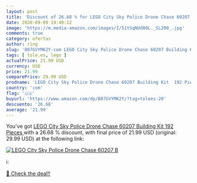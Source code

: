 ```yaml
---
layout: post
title: 'Discount of 26.68 % for LEGO City Sky Police Drone Chase 60207 B'
date: 2020-09-09 19:49:12
image: 'https://m.media-amazon.com/images/I/51tSqNUd80L._SL200_.jpg'
comments: true
category: ofertas
author: ring
slug: 'B07GVYMK2Y-com LEGO City Sky Police Drone Chase 60207 Building Kit 192...'
tags: [ tole.es, lego ]
actualPrice: 21.99 USD
currency: USD
price: 21.99
comparePrice: 29.99 USD
prodname: 'LEGO City Sky Police Drone Chase 60207 Building Kit  192 Pieces '
country: 'com'
flag: '🇺🇸'
buyurl: 'https://www.amazon.com/dp/B07GVYMK2Y/?tag=tolees-20'
descuento: '26.68'
average: '21.99'
---
```


You've got [LEGO City Sky Police Drone Chase 60207 Building Kit  192 Pieces ](https://www.amazon.com/dp/B07GVYMK2Y/?tag=tolees-20) with a  26.68 % discount, with final price of 21.99 USD (original: 29.99 USD) at the following link:

[![LEGO City Sky Police Drone Chase 60207 B](https://m.media-amazon.com/images/I/51tSqNUd80L._SL200_.jpg)](https://www.amazon.com/dp/B07GVYMK2Y/?tag=tolees-20)

ℹ️:


[🛒 Check the deal!!](https://www.amazon.com/dp/B07GVYMK2Y/?tag=tolees-20)
